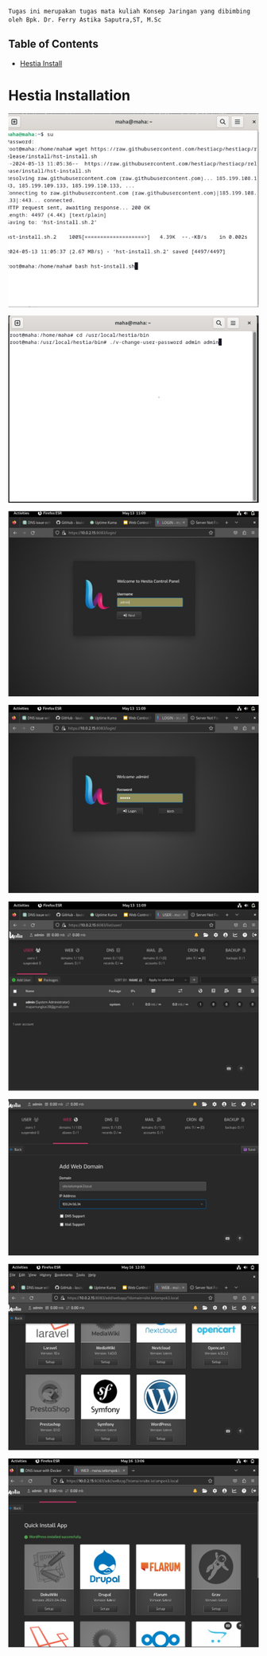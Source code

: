 

`Tugas ini merupakan tugas mata kuliah Konsep Jaringan yang dibimbing oleh Bpk. Dr. Ferry Astika Saputra,ST, M.Sc`

## Table of Contents
- [Hestia Install](#hestia-installation)

# Hestia Installation

![](<WhatsApp Image 2024-05-13 at 11.10.21_401a7b46.jpg>)

![](<WhatsApp Image 2024-05-13 at 11.10.21_adcd3900.jpg>)

![](<WhatsApp Image 2024-05-13 at 11.10.21_88bcfd3b.jpg>)

![](<WhatsApp Image 2024-05-13 at 11.10.21_0a081191.jpg>)

![](<WhatsApp Image 2024-05-13 at 11.10.22_72b8630f.jpg>)

![](<WhatsApp Image 2024-05-19 at 17.48.23_971e8c20.jpg>)

![](<WhatsApp Image 2024-05-19 at 17.48.23_b82e88bf.jpg>)

![](<WhatsApp Image 2024-05-19 at 17.48.23_4e2dd01d.jpg>)